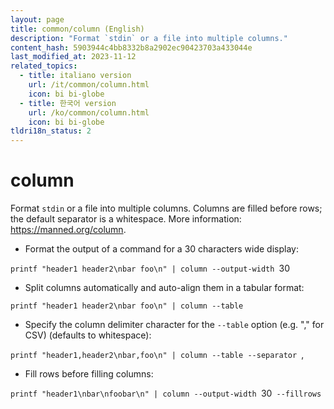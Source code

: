 ```yaml
---
layout: page
title: common/column (English)
description: "Format `stdin` or a file into multiple columns."
content_hash: 5903944c4bb8332b8a2902ec90423703a433044e
last_modified_at: 2023-11-12
related_topics:
  - title: italiano version
    url: /it/common/column.html
    icon: bi bi-globe
  - title: 한국어 version
    url: /ko/common/column.html
    icon: bi bi-globe
tldri18n_status: 2
---
```

# column

Format `stdin` or a file into multiple columns.
Columns are filled before rows; the default separator is a whitespace.
More information: <https://manned.org/column>.

- Format the output of a command for a 30 characters wide display:

`printf "header1 header2\nbar foo\n" | column --output-width `<span class="tldr-var badge badge-pill bg-dark-lm bg-white-dm text-white-lm text-dark-dm font-weight-bold">30</span>

- Split columns automatically and auto-align them in a tabular format:

`printf "header1 header2\nbar foo\n" | column --table`

- Specify the column delimiter character for the `--table` option (e.g. "," for CSV) (defaults to whitespace):

`printf "header1,header2\nbar,foo\n" | column --table --separator `<span class="tldr-var badge badge-pill bg-dark-lm bg-white-dm text-white-lm text-dark-dm font-weight-bold">,</span>

- Fill rows before filling columns:

`printf "header1\nbar\nfoobar\n" | column --output-width `<span class="tldr-var badge badge-pill bg-dark-lm bg-white-dm text-white-lm text-dark-dm font-weight-bold">30</span>` --fillrows`
